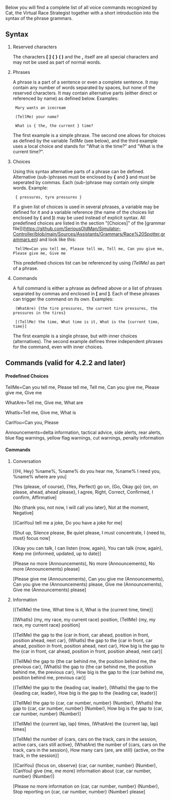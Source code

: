Below you will find a complete list of all voice commands recognized by Cat, the Virtual Race Strategist together with a short introduction into the syntax of the phrase grammars.

## Syntax

1. Reserved characters

   The characters **[**  **]**  **{**  **}**  **(**  **)** and the  **,**  itself are all special characters and may not be used as part of normal words.
   
2. Phrases

   A phrase is a part of a sentence or even a complete sentence. It may contain any number of words separated by spaces, but none of the reserved characters. It may contain alternative parts (either direct or referenced by name) as defined below. Examples:
   
		Mary wants an icecream

		(TellMe) your name?
		
		What is { the, the current } time?
		
   The first example is a simple phrase. The second one allows for choices as defined by the variable *TellMe* (see below), and the third example uses a local choice and stands for "What is the time?" and "What is the current time?".


3. Choices

   Using this syntax alternative parts of a phrase can be defined. Alternative (sub-)phrases must be enclosed by **{** and **}** and must be seperated by commas. Each (sub-)phrase may contain only simple words. Example:
   
		{ pressures, tyre pressures }

   If a given list of choices is used in several phrases, a variable may be defined for it and a variable reference (the name of the choices list enclosed by **(** and **)**) may be used instead of explicit syntax. All predefined choices are listed in the section "[Choices]" of the [grammar file]](https://github.com/SeriousOldMan/Simulator-Controller/blob/main/Sources/Assistants/Grammars/Race%20Spotter.grammars.en) and look like this:

		TellMe=Can you tell me, Please tell me, Tell me, Can you give me, Please give me, Give me

   This predefined choices list can be referenced by using *(TellMe)* as part of a phrase.

4. Commands

   A full command is either a phrase as defined above or a list of phrases separated by commas and enclosed in **[** and **]**. Each of these phrases can trigger the command on its own. Examples:

		(WhatAre) {the tire pressures, the current tire pressures, the pressures in the tires}
		
		[(TellMe) the time, What time is it, What is the {current time, time}]

   The first example is a single phrase, but with inner choices (alternatives). The second example defines three independent phrases for the command, even with inner choices.

## Commands (valid for 4.2.2 and later)

#### Predefined Choices

TellMe=Can you tell me, Please tell me, Tell me, Can you give me, Please give me, Give me

WhatAre=Tell me, Give me, What are

WhatIs=Tell me, Give me, What is

CanYou=Can you, Please

Announcements=delta information, tactical advice, side alerts, rear alerts, blue flag warnings, yellow flag warnings, cut warnings, penalty information

#### Commands

1.  Conversation

	[{Hi, Hey} %name%, %name% do you hear me, %name% I need you, %name% where are you]

	[Yes {please, of course}, {Yes, Perfect} go on, {Go, Okay go} {on, on please, ahead, ahead please}, I agree, Right, Correct, Confirmed, I confirm, Affirmative]

	[No {thank you, not now, I will call you later}, Not at the moment, Negative]

	[(CanYou) tell me a joke, Do you have a joke for me]

	[Shut up, Silence please, Be quiet please, I must concentrate, I {need to, must} focus now]

	[Okay you can talk, I can listen {now, again}, You can talk {now, again}, Keep me {informed, updated, up to date}]

	[Please no more (Announcements), No more (Announcements), No more (Announcements) please]

	[Please give me (Announcements), Can you give me (Announcements), Can you give me (Announcements) please, Give me (Announcements), Give me (Announcements) please]

2.  Information

	[(TellMe) the time, What time is it, What is the {current time, time}]

	[(WhatIs) {my, my race, my current race} position, (TellMe) {my, my race, my current race} position]

	[(TellMe) the gap to the {car in front, car ahead, position in front, position ahead, next car}, (WhatIs) the gap to the {car in front, car ahead, position in front, position ahead, next car}, How big is the gap to the {car in front, car ahead, position in front, position ahead, next car}]

	[(TellMe) the gap to {the car behind me, the position behind me, the previous car}, (WhatIs) the gap to {the car behind me, the position behind me, the previous car}, How big is the gap to the {car behind me, position behind me, previous car}]

	[(TellMe) the gap to the {leading car, leader}, (WhatIs) the gap to the {leading car, leader}, How big is the gap to the {leading car, leader}]
	
	[(TellMe) the gap to {car, car number, number} (Number), (WhatIs) the gap to {car, car number, number} (Number), How big is the gap to {car, car number, number} (Number)]

	[(TellMe) the {current lap, lap} times, (WhatAre) the {current lap, lap} times]
	
	[(TellMe) the number of {cars, cars on the track, cars in the session, active cars, cars still active}, (WhatAre) the number of {cars, cars on the track, cars in the session}, How many cars {are, are still} {active, on the track, in the session}]
	
	[(CanYou) {focus on, observe} {car, car number, number} (Number), (CanYou) give {me, me more} information about {car, car number, number} (Number)]
	
	[Please no more information on {car, car number, number} (Number), Stop reporting on {car, car number, number} (Number) please]